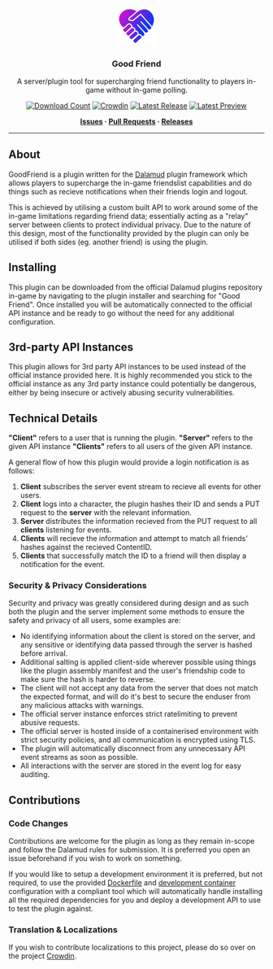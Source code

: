 <!-- Repository Header Begin -->
<div align="center">

<img src="./.assets/icon.png" alt="Goodfriend Logo" width="15%">
  
### Good Friend
A server/plugin tool for supercharging friend functionality to players in-game without in-game polling.

[![Download Count](https://img.shields.io/endpoint?url=https://vz32sgcoal.execute-api.us-east-1.amazonaws.com/GoodFriend&label=Plugin%20Downloads)](https://github.com/BitsOfAByte/GoodFriend)
[![Crowdin](https://badges.crowdin.net/goodfriend/localized.svg)](https://crowdin.com/project/goodfriend)
[![Latest Release](https://img.shields.io/github/v/release/BitsOfAByte/GoodFriend?color=blue&label=Release)](https://github.com/BitsOfAByte/GoodFriend/releases/latest)
[![Latest Preview](https://img.shields.io/github/v/release/BitsOfAByte/GoodFriend?color=orange&include_prereleases&label=Testing)](https://github.com/BitsOfAByte/GoodFriend/releases/latest)

**[Issues](https://github.com/BitsOfAByte/GoodFriend/issues) · [Pull Requests](https://github.com/BitsOfAByte/GoodFriend/pulls) · [Releases](https://github.com/BitsOfAByte/GoodFriend/releases/latest)**

</div>

---

<!-- Repository Header End -->

## About

GoodFriend is a plugin written for the [Dalamud](https://github.com/goatcorp/Dalamud) plugin framework which allows players to supercharge the in-game friendslist capabilities and do things such as recieve notifications when their friends login and logout.

This is achieved by utilising a custom built API to work around some of the in-game limitations regarding friend data; essentially acting as a "relay" server between clients to protect individual privacy. Due to the nature of this design, most of the functionality provided by the plugin can only be utilised if both sides (eg. another friend) is using the plugin.

## Installing

This plugin can be downloaded from the official Dalamud plugins repository in-game by navigating to the plugin installer and searching for "Good Friend". Once installed you will be automatically connected to the official API instance and be ready to go without the need for any additional configuration.

## 3rd-party API Instances

This plugin allows for 3rd party API instances to be used instead of the official instance provided here. It is highly recommended you stick to the official instance as any 3rd party instance could potentially be dangerous, either by being insecure or actively abusing security vulnerabilities. 

## Technical Details
**"Client"** refers to a user that is running the plugin.
**"Server"** refers to the given API instance
**"Clients"** refers to all users of the given API instance.

A general flow of how this plugin would provide a login notification is as follows:
1. **Client** subscribes the server event stream to recieve all events for other users.
2. **Client** logs into a character, the plugin hashes their ID and sends a PUT request to the **server** with the relevant information.
3. **Server** distributes the information recieved from the PUT request to all **clients** listening for events.
4. **Clients** will recieve the information and attempt to match all friends' hashes against the recieved ContentID.
5. **Clients** that successfully match the ID to a friend will then display a notification for the event.

### Security & Privacy Considerations

Security and privacy was greatly considered during design and as such both the plugin and the server implement some methods to ensure the safety and privacy of all users, some examples are:

- No identifying information about the client is stored on the server, and any sensitive or identifying data passed through the server is hashed before arrival.
- Additional salting is applied client-side wherever possible using things like the plugin assembly manifest and the user's friendship code to make sure the hash is harder to reverse.
- The client will not accept any data from the server that does not match the expected format, and will do it's best to secure the enduser from any malicious attacks with warnings.
- The official server instance enforces strict ratelimiting to prevent abusive requests.
- The official server is hosted inside of a containerised environment with strict security policies, and all communication is encrypted using TLS.
- The plugin will automatically disconnect from any unnecessary API event streams as soon as possible.
- All interactions with the server are stored in the event log for easy auditing.

## Contributions

### Code Changes
Contributions are welcome for the plugin as long as they remain in-scope and follow the Dalamud rules for submission. It is preferred you open an issue beforehand if you wish to work on something.

If you would like to setup a development environment it is preferred, but not required, to use the provided [Dockerfile](/.devcontainer/Dockerfile) and [development container](/.devcontainer/devcontainer.json) configuration with a compliant tool which will automatically handle installing all the required dependencies for you and deploy a development API to use to test the plugin against.

### Translation & Localizations
If you wish to contribute localizations to this project, please do so over on the project [Crowdin](https://crwd.in/goodfriend).
